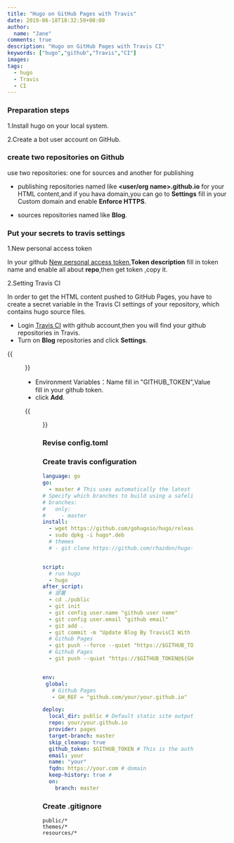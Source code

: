 ```yaml
---
title: "Hugo on GitHub Pages with Travis"
date: 2019-06-18T18:32:59+08:00
author:
  name: "Jane"
comments: true
description: "Hugo on GitHub Pages with Travis CI"
keywords: ["hugo","github","Travis","CI"]
images:
tags:
  - hugo
  - Travis
  - CI
---
```


### Preparation steps

1.Install hugo on your local system.

2.Create a bot user account on GitHub.

### create two repositories on Github

use two repositories: one for sources and another for publishing

- publishing repositories named like **\<user/org name>\.github.io** for your HTML content,and if you hava domain,you can go to **Settings** fill in your Custom domain and enable **Enforce HTTPS**.

- sources repositories named like **Blog**.

### Put your secrets to travis settings
1.New personal access token

In your github [New personal access token](https://github.com/settings/tokens/new),**Token description** fill in token name and enable all about **repo**,then get token ,copy it.

2.Setting Travis CI

In order to get the HTML content pushed to GitHub Pages, you have to create a secret variable in the Travis CI settings of your repository, which contains hugo source files.

- Login [Travis CI](www.tracis.eu) with github account,then you will find your github repositories in Travis.
- Turn on **Blog** repositories and click **Settings**.

{{<figure src="/images/hugo-travis.png" alt="hugo-travis">}}

- Environment Variables：Name fill in "GITHUB_TOKEN",Value fill in your github token.
- click **Add**.

{{<figure src="/images/travis-settings.png" alt="travis-settings">}}

### Revise config.toml
### Create travis configuration
```yml
language: go
go:
  - master # This uses automatically the latest version of go
# Specify which branches to build using a safelist
# branches:
#   only:
#     - master 
install:
  - wget https://github.com/gohugoio/hugo/releases/download/v0.55.5/hugo_0.55.5_Linux-64bit.deb
  - sudo dpkg -i hugo*.deb
  # themes
  # - git clone https://github.com/rhazdon/hugo-theme-hello-friend-ng.git themes/hello-friend-ng


script:
  # run hugo
  - hugo
after_script:
  # 部署
  - cd ./public
  - git init
  - git config user.name "github user name"
  - git config user.email "github email" 
  - git add .
  - git commit -m "Update Blog By TravisCI With Build $TRAVIS_BUILD_NUMBER"
  # Github Pages
  - git push --force --quiet "https://$GITHUB_TOKEN@${GH_REF}" master:master
  # Github Pages
  - git push --quiet "https://$GITHUB_TOKEN@${GH_REF}" master:master --tags


env:
 global:
   # Github Pages
   - GH_REF = "github.com/your/your.github.io"

deploy:
  local_dir: public # Default static site output dir for Hugo
  repo: your/your.github.io 
  provider: pages
  target-branch: master
  skip_cleanup: true
  github_token: $GITHUB_TOKEN # This is the authentication which you will setup in the next step in travis-ci dashboard
  email: your
  name: "your"
  fqdn: https://your.com # domain
  keep-history: true # 
  on:
    branch: master  
```
### Create .gitignore 
```
public/*
themes/*
resources/*
```